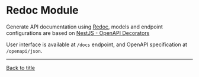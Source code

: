 # Redoc Module

Generate API documentation using [Redoc](https://github.com/Redocly/redoc), models and endpoint configurations are based on [NestJS - OpenAPI Decorators](https://docs.nestjs.com/openapi/decorators)

User interface is available at `/docs` endpoint, and OpenAPI specification at `/openapi/json`.

---

[Back to title](../../README.md)
